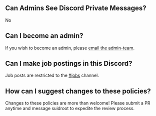 ## Can Admins See Discord Private Messages?

No

## Can I become an admin?

If you wish to become an admin, please [email the admin-team](<admin@mainesec.org>).

## Can I make job postings in this Discord?

Job posts are restricted to the [#jobs](https://discord.com/channels/1013267540274847816/1013268125153771580) channel. 

## How can I suggest changes to these policies?

Changes to these policies are more than welcome! Please submit a PR anytime and message suidroot to expedite the review process.
